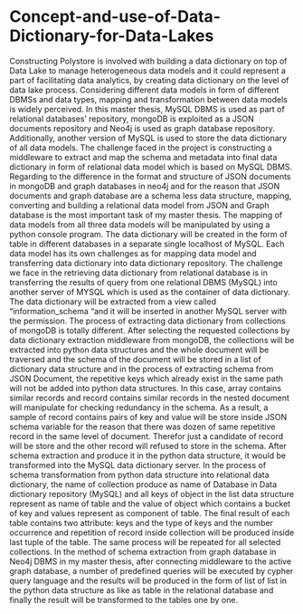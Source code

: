 # Concept-and-use-of-Data-Dictionary-for-Data-Lakes
Constructing Polystore is involved with building a data dictionary on top of Data Lake to manage heterogeneous data models and it could represent a part of facilitating data analytics, by creating data dictionary on the level of data lake process. Considering different data models in form of different DBMSs and data types, mapping and transformation between data models is widely perceived.
In this master thesis, MySQL DBMS is used as part of relational databases’ repository, mongoDB is exploited as a JSON documents repository and Neo4j is used as graph database repository. Additionally, another version of MySQL is used to store the data dictionary of all data models.
The challenge faced in the project is constructing a middleware to extract and map the schema and metadata into final data dictionary in form of relational data model which is based on MySQL DBMS. 
Regarding to the difference in the format and structure of JSON documents in mongoDB and graph databases in neo4j and for the reason that JSON documents and graph database are a schema less data structure, mapping, converting and building a relational data model from JSON and Graph database is the most important task of my master thesis. The mapping of data models from all three data models will be manipulated by using a python console program. The data dictionary will be created in the form of table in different databases in a separate single localhost of MySQL. Each data model has its own challenges as for mapping data model and transferring data dictionary into data dictionary repository.
The challenge we face in the retrieving data dictionary from relational database is in transferring the results of query from one relational DBMS (MySQL) into another server of MYSQL which is used as the container of data dictionary. The data dictionary will be extracted from a view called “information_schema “and it will be inserted in another MySQL server with the permission.
The process of extracting data dictionary from collections of mongoDB is totally different. After selecting the requested collections by data dictionary extraction middleware from mongoDB, the collections will be extracted into python data structures and the whole document will be traversed and the schema of the document will be stored in a list of dictionary data structure and in the process of extracting schema from JSON Document, the repetitive keys which already exist in the same path will not be added into python data structures. In this case, array contains similar records and record contains similar records in the nested document will manipulate for checking redundancy in the schema. 
As a result, a sample of record contains pairs of key and value will be store inside JSON schema variable for the reason that there was dozen of same repetitive record in the same level of document. Therefor just a candidate of record will be store and the other record will refused to store in the schema.
After schema extraction and produce it in the python data structure, it would be transformed into the MySQL data dictionary server. In the process of schema transformation from python data structure into relational data dictionary, the name of collection produce as name of Database in Data dictionary repository (MySQL) and all keys of object in the list data structure represent as name of table and the value of object which contains a bucket of key and values represent as component of table. The final result of each table contains two attribute: keys and the type of keys and the number occurrence and repetition of record inside collection will be produced inside last tuple of the table. The same process will be repeated for all selected collections.
In the method of schema extraction from graph database in Neo4j DBMS in my master thesis, after connecting middleware to the active graph database, a number of predefined queries will be executed by cypher query language and the results will be produced in the form of list of list in the python data structure as like as table in the relational database and finally the result will be transformed to the tables one by one.
